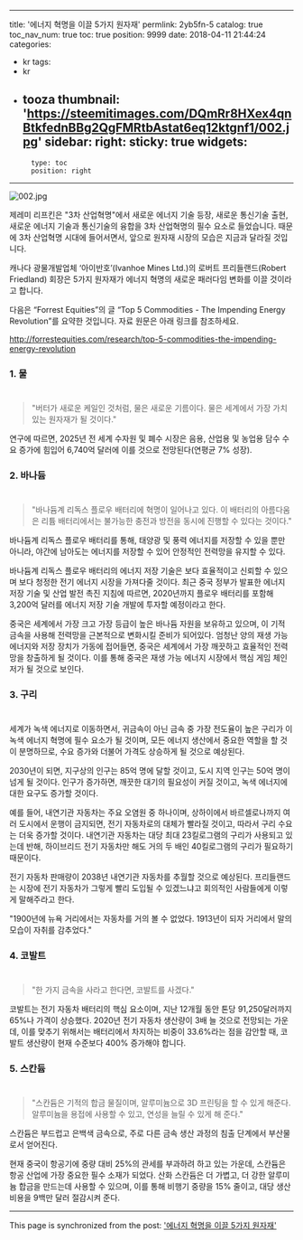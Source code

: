 
---
title: '에너지 혁명을 이끌 5가지 원자재'
permlink: 2yb5fn-5
catalog: true
toc_nav_num: true
toc: true
position: 9999
date: 2018-04-11 21:44:24
categories:
- kr
tags:
- kr
- tooza
thumbnail: 'https://steemitimages.com/DQmRr8HXex4qnBtkfednBBg2QgFMRtbAstat6eq12ktgnf1/002.jpg'
sidebar:
    right:
        sticky: true
widgets:
    -
        type: toc
        position: right
---


![002.jpg](https://steemitimages.com/DQmRr8HXex4qnBtkfednBBg2QgFMRtbAstat6eq12ktgnf1/002.jpg)

제레미 리프킨은 "3차 산업혁명"에서 새로운 에너지 기술 등장, 새로운 통신기술 출현, 새로운 에너지 기술과 통신기술의 융합을 3차 산업혁명의 필수 요소로 들었습니다. 때문에 3차 산업혁명 시대에 들어서면서, 앞으로 원자재 시장의 모습은 지금과 달라질 것입니다.
  
캐나다 광물개발업체 ‘아이반호’(Ivanhoe Mines Ltd.)의 로버트 프리들랜드(Robert Friedland) 회장은 5가지 원자재가 에너지 혁명의 새로운 패러다임 변화를 이끌 것이라고 합니다. 
  
다음은 “Forrest Equities”의 글 “Top 5 Commodities - The Impending Energy Revolution”를 요약한 것입니다. 자료 원문은 아래 링크를 참조하세요.
  
http://forrestequities.com/research/top-5-commodities-the-impending-energy-revolution
  
### 1. 물
#  
>"버터가 새로운 케일인 것처럼, 물은 새로운 기름이다. 물은 세계에서 가장 가치 있는 원자재가 될 것이다."
  
연구에 따르면, 2025년 전 세계 수자원 및 폐수 시장은 음용, 산업용 및 농업용 담수 수요 증가에 힘입어 6,740억 달러에 이를 것으로 전망된다(연평균 7% 성장). 
  
### 2. 바나듐
#  
>"바나듐계 리독스 플로우 배터리에 혁명이 일어나고 있다. 이 배터리의 아름다움은 리튬 배터리에서는 불가능한 충전과 방전을 동시에 진행할 수 있다는 것이다."
  
바나듐계 리독스 플로우 배터리를 통해, 태양광 및 풍력 에너지를 저장할 수 있을 뿐만 아니라, 야간에 남아도는 에너지를 저장할 수 있어 안정적인 전력망을 유지할 수 있다. 
  
바나듐계 리독스 플로우 배터리의 에너지 저장 기술은 보다 효율적이고 신뢰할 수 있으며 보다 청정한 전기 에너지 시장을 가져다줄 것이다. 최근 중국 정부가 발표한 에너지 저장 기술 및 산업 발전 촉진 지침에 따르면, 2020년까지 플로우 배터리를 포함해 3,200억 달러를 에너지 저장 기술 개발에 투자할 예정이라고 한다. 
  
중국은 세계에서 가장 크고 가장 등급이 높은 바나듐 자원을 보유하고 있으며, 이 기적 금속을 사용해 전력망을 근본적으로 변화시킬 준비가 되어있다. 엄청난 양의 재생 가능 에너지와 저장 장치가 가동에 접어들면, 중국은 세계에서 가장 깨끗하고 효율적인 전력망을 창출하게 될 것이다. 이를 통해 중국은 재생 가능 에너지 시장에서 핵심 게임 체인저가 될 것으로 보인다.
  
### 3. 구리
#  
세계가 녹색 에너지로 이동하면서, 귀금속이 아닌 금속 중 가장 전도율이 높은 구리가 이 녹색 에너지 혁명에 필수 요소가 될 것이며, 모든 에너지 생산에서 중요한 역할을 할 것이 분명하므로, 수요 증가와 더불어 가격도 상승하게 될 것으로 예상된다.
  
2030년이 되면, 지구상의 인구는 85억 명에 달할 것이고, 도시 지역 인구는 50억 명이 넘게 될 것이다. 인구가 증가하면, 깨끗한 대기의 필요성이 커질 것이고, 녹색 에너지에 대한 요구도 증가할 것이다. 
  
예를 들어, 내연기관 자동차는 주요 오염원 중 하나이며, 상하이에서 바르셀로나까지 여러 도시에서 운행이 금지되면, 전기 자동차로의 대체가 빨라질 것이고, 따라서 구리 수요는 더욱 증가할 것이다. 내연기관 자동차는 대당 최대 23킬로그램의 구리가 사용되고 있는데 반해, 하이브리드 전기 자동차만 해도 거의 두 배인 40킬로그램의 구리가 필요하기 때문이다. 
  
전기 자동차 판매량이 2038년 내연기관 자동차를 추월할 것으로 예상된다. 프리들랜드는 시장에 전기 자동차가 그렇게 빨리 도입될 수 있겠느냐고 회의적인 사람들에게 이렇게 말해주라고 한다. 
  
"1900년에 뉴욕 거리에서는 자동차를 거의 볼 수 없었다. 1913년이 되자 거리에서 말의 모습이 자취를 감추었다."
  
### 4. 코발트
#  
>"한 가지 금속을 사라고 한다면, 코발트를 사겠다."
  
코발트는 전기 자동차 배터리의 핵심 요소이며, 지난 12개월 동안 톤당 91,250달러까지 65%나 가격이 상승했다. 2020년 전기 자동차 생산량이 3배 늘 것으로 전망되는 가운데, 이를 맞추기 위해서는 배터리에서 차지하는 비중이 33.6%라는 점을 감안할 때, 코발트 생산량이 현재 수준보다 400% 증가해야 합니다. 
  
### 5. 스칸듐
#  
>"스칸듐은 기적의 합금 물질이며, 알루미늄으로 3D 프린팅을 할 수 있게 해준다. 알루미늄을 용접에 사용할 수 있고, 연성을 늘릴 수 있게 해 준다."
  
스칸듐은 부드럽고 은백색 금속으로, 주로 다른 금속 생산 과정의 침출 단계에서 부산물로서 얻어진다.
  
현재 중국이 항공기에 중량 대비 25%의 관세를 부과하려 하고 있는 가운데, 스칸듐은 항공 산업에 가장 중요한 필수 소재가 되었다. 산화 스칸듐은 더 가볍고, 더 강한 알루미늄 합금을 만드는데 사용할 수 있으며, 이를 통해 비행기 중량을 15% 줄이고, 대당 생산 비용을 9백만 달러 절감시켜 준다.

- - -

This page is synchronized from the post: ['에너지 혁명을 이끌 5가지 원자재'](https://steemit.com/@pius.pius/2yb5fn-5)
